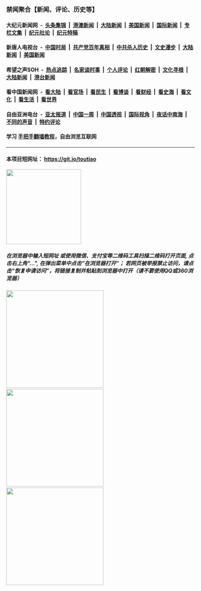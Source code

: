 ### 禁闻聚合【新闻、评论、历史等】

#### 大纪元新闻网 &nbsp;-&nbsp; [头条集锦](indexes/E头条集锦.md?t=03120731) &nbsp;|&nbsp; [港澳新闻](indexes/E港澳新闻.md?t=03120731)  &nbsp;|&nbsp; [大陆新闻](indexes/E大陆新闻.md?t=03120731) &nbsp;|&nbsp; [美国新闻](indexes/E美国新闻.md?t=03120731) &nbsp;|&nbsp; [国际新闻](indexes/E国际新闻.md?t=03120731) &nbsp;|&nbsp; [专栏文集](indexes/E专栏文集.md?t=03120731) &nbsp;|&nbsp; [纪元社论](indexes/E纪元社论.md?t=03120731) &nbsp;|&nbsp; [纪元特稿](indexes/E纪元特稿.md?t=03120731) 

#### 新唐人电视台 &nbsp;-&nbsp; [中国时局](indexes/N中国时局.md?t=03120731) &nbsp;|&nbsp; [共产党百年真相](indexes/N共产党百年真相.md?t=03120731) &nbsp;|&nbsp; [中共杀人历史](indexes/N中共杀人历史.md?t=03120731) &nbsp;|&nbsp; [文史漫步](indexes/N文史漫步.md?t=03120731) &nbsp;|&nbsp; [大陆新闻](indexes/N大陆新闻.md?t=03120731) &nbsp;|&nbsp; [美国新闻](indexes/N美国新闻.md?t=03120731)

#### 希望之声SOH &nbsp;-&nbsp; [热点追踪](indexes/H热点追踪.md?t=03120731) &nbsp;|&nbsp; [名家谈时事](indexes/H名家谈时事.md?t=03120731) &nbsp;|&nbsp; [个人评论](indexes/H个人评论.md?t=03120731)  &nbsp;|&nbsp; [红朝解密](indexes/H红朝解密.md?t=03120731) &nbsp;|&nbsp; [文化寻根](indexes/H文化寻根.md?t=03120731) &nbsp;|&nbsp; [大陆新闻](indexes/H大陆新闻.md?t=03120731) &nbsp;|&nbsp; [港台新闻](indexes/H港台新闻.md?t=03120731)

#### 看中国新闻网 &nbsp;-&nbsp; [看大陆](indexes/S看大陆.md?t=03120731) &nbsp;|&nbsp; [看官场](indexes/S看官场.md?t=03120731) &nbsp;|&nbsp; [看民生](indexes/S看民生.md?t=03120731)  &nbsp;|&nbsp; [看博谈](indexes/S看博谈.md?t=03120731) &nbsp;|&nbsp; [看财经](indexes/S看财经.md?t=03120731) &nbsp;|&nbsp; [看史海](indexes/S看史海.md?t=03120731) &nbsp;|&nbsp; [看文化](indexes/S看文化.md?t=03120731) &nbsp;|&nbsp; [看生活](indexes/S看生活.md?t=03120731) &nbsp;|&nbsp; [看世界](indexes/S看世界.md?t=03120731)

#### 自由亚洲电台 &nbsp;-&nbsp; [亚太报道](indexes/R亚太报道.md?t=03120731) &nbsp;|&nbsp; [中国一周](indexes/R中国一周.md?t=03120731) &nbsp;|&nbsp; [中国透视](indexes/R中国透视.md?t=03120731)  &nbsp;|&nbsp; [国际视角](indexes/R国际视角.md?t=03120731) &nbsp;|&nbsp; [夜话中南海](indexes/R夜话中南海.md?t=03120731) &nbsp;|&nbsp; [不同的声音](indexes/R不同的声音.md?t=03120731) &nbsp;|&nbsp; [特约评论](indexes/R特约评论.md?t=03120731)

#### 学习 [手把手翻墙教程](https://github.com/gfw-breaker/guides/wiki)，自由浏览互联网

----

#### 本项目短网址： https://git.io/toutiao
<img src="https://raw.githubusercontent.com/gfw-breaker/banned-news/master/scripts/img/qr.png" width="200px"/>  

##### 在浏览器中输入短网址 或使用微信、支付宝等二维码工具扫描二维码打开页面, 点击右上角"...", 在弹出菜单中点击“在浏览器打开”； 若网页被举报禁止访问，请点击“恢复申请访问”，将链接复制并粘贴到浏览器中打开（请不要使用QQ或360浏览器）

<img src="https://raw.githubusercontent.com/gfw-breaker/banned-news/master/scripts/img/1.png" width="260px"/> &nbsp; <img src="https://raw.githubusercontent.com/gfw-breaker/banned-news/master/scripts/img/2.png" width="260px"/> &nbsp; <img src="https://raw.githubusercontent.com/gfw-breaker/banned-news/master/scripts/img/3.png" width="260px"/>
